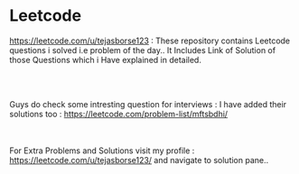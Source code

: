# Leetcode
https://leetcode.com/u/tejasborse123 : These repository contains Leetcode questions i solved i.e problem of the day.. It Includes Link of Solution of those Questions which i Have explained in detailed.

<Br><br>

Guys do check some intresting question for interviews : I have added their solutions too :
https://leetcode.com/problem-list/mftsbdhi/


 <br> <br>
 For Extra Problems and Solutions visit my profile : https://leetcode.com/u/tejasborse123/ and navigate to solution pane.. 
